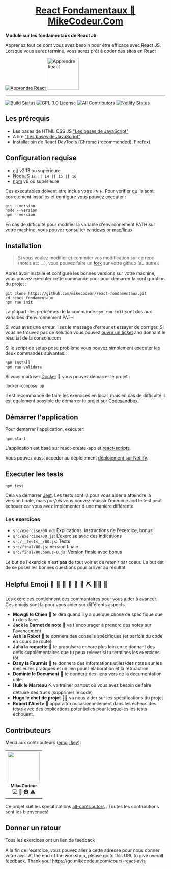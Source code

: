 <div>
  <h1 align="center"><a href="https://MikeCodeur.Com/fundamentals">React Fondamentaux 🚀 MikeCodeur.Com</a></h1>
  <strong>
    Module sur les fondamentaux de React JS
  </strong>
  <p>
    Apprenez tout ce dont vous avez besoin pour être efficace avec React JS. Lorsque vous aurez terminé, vous serez prêt à
    coder des sites en React
  </p>

  <a href="https://formations.mikecodeur.com/react-js-entreprise">
    <img
      alt="Apprendre React"
      src="https://via.placeholder.com/1280x720?text=logo%20du%20module%20de%20formation"
    />
  </a>
 
  <a href="https://formations.mikecodeur.com/react-js-entreprise" >
    <img width="100"
      alt="Apprendre React"
      src="https://mikecodeur.com/mike/assets/mikecodeur-trans.png"
    />
  </a>
 
</div>

<hr />


<!-- prettier-ignore-start -->
[![Build Status][build-badge]][build]
[![GPL 3.0 License][license-badge]][license]
[![All Contributors][all-contributors-badge]](#contributors-)
[![Netlify Status](https://api.netlify.com/api/v1/badges/40a35ecf-1972-4f90-b2d5-abcca8e2d862/deploy-status)](https://app.netlify.com/sites/gracious-brattain-0d6b8d/deploys)
<!-- prettier-ignore-end -->

## Les prérequis 

- Les bases de HTML CSS JS
  ["Les bases de JavaScript"](https://www.youtube.com/watch?v=Tg1xZic-JQs&list=PLwWXkX8UsKlgkg0U_JH82p4bLSuAuTdof)
- A lire
  ["Les bases de JavaScript"](https://mikecodeur.com/blog/javascript-to-react)
- Installatioin de React DevTools
  ([Chrome](https://chrome.google.com/webstore/detail/react-developer-tools/fmkadmapgofadopljbjfkapdkoienihi?hl=en)
  (recommended),
  [Firefox](https://addons.mozilla.org/en-US/firefox/addon/react-devtools/))

## Configuration requise

- [git][git] v2.13 ou supérieure
- [NodeJS][node] `12 || 14 || 15 || 16`
- [npm][npm] v6 ou supérieure 

Ces executables doivent etre inclus votre `PATH`. Pour vérifier qu'ils sont 
corretement installés et configuré vous pouvez executer :

```shell
git --version
node --version
npm --version
```

En cas de difficulté pour modifier la variable d'environnement PATH
sur votre machine, vous pouvez consulter [windows][win-path] or
[mac/linux][mac-path].

## Installation

> Si vous voulez modifier et commiter vos modification sur ce repo (notes etc ...), vous pouvez faire un
> [fork](https://docs.github.com/en/free-pro-team@latest/github/getting-started-with-github/fork-a-repo)
> sur votre github (au autre).

Après avoir installé et configuré les bonnes versions sur votre machine, vous pouvez
executer cette commande pour pour demarrer la configuration du projet :


```
git clone https://github.com/mikecodeur/react-fondamentaux.git
cd react-fondamentaux
npm run init
```

La plupart des problèmes de la commande `npm run init` sont dus aux varialbes d'environnement
PATH

Si vous avez une erreur, lisez le message d'erreur et essayer de corriger. Si vous ne trouvez pas
de solution vous pouvez [ouvrir un ticket][issue] and donnant le résultat de la console.com

Si le script de setup pose problème vous pouvez simplement executer les deux commandes suivantes :

```
npm install
npm run validate
```

Si vous maitriser [Docker](https://www.docker.com/products/docker-desktop) 🐳 vous pouvez démarrer le projet :

```
docker-compose up
```

Il est recommandé de faire les exercices en local, mais en cas de difficulté il est egalement
possible de démarrer le projet sur 
[Codesandbox](https://codesandbox.io/s/holy-dust-59gp9).

## Démarrer l'application

Pour demarrer l'application, exécuter:

```shell
npm start
```

L'application est basé sur react-create-app et
[react-scripts](https://create-react-app.dev/).

Vous pouvez aussi acceder au déploiement
[déploiement sur Netlify](https://react-fondamentaux.netlify.app/).

## Executer les tests

```shell
npm test
```

Cela va démarrer [Jest](https://jestjs.io/). Les tests sont là pour vous
aider a atteindre la version finale,
mais _parfois_ vous pouvez réuissir l'exercice and le test peut échouer car vous avez implémenter d'une manière 
différente.

### Les exercices

- `src/exercise/00.md`: Explications, Instructions de l'exercice, bonus
- `src/exercise/00.js`: L'exercise avec des indications
- `src/__tests__/00.js`: Tests
- `src/final/00.js`: Version finale
- `src/final/00.bonus-0.js`: Version finale avec bonus

Le but de l'exercice n'est **pas** de tout voir et de retenir par coeur.
Le but est de se poser les bonnes questions pour arriver au résultat.

## Helpful Emoji 🐶 📝 🤖 🚀 🐜 📑 ⛏️ 👨‍✈️ 🚨

Les exercices contiennent des commantaires pour vous aider à avancer. Ces emojis
sont la pour vous aider sur différents aspects.

- **Mowgli le Chien** 🐶 te dira quand il y a quelque chose de spécifique que tu dois faire.
- **Jack le Carnet de note** 📝 va t'encourager à prendre des notes sur l'avancement
- **Ash le Robot** 🤖 te donnera des conseils spécifiques (et parfois du code en cours de route).
- **Julia la roquette** 🚀 te propulsera encore plus loin en te donnant des défis supplémentaires que tu peux relever si tu termines les exercices tôt.
- **Dany la Fourmis** 🐜 te donnera des informations utiles/des notes sur les meilleures pratiques et un lien pour l'élaboration et la rétroaction.
- **Dominic le Document** 📑 te donnera des liens vers de la documentation utile
- **Hulk le Marteau** ⛏️ va traîner partout où vous avez besoin de faire detruire des trucs (supprimer le code)
- **Hugo le chef de projet** 👨‍✈️ va nous aider sur les spécifications du projet
- **Robert l'Alerte** 🚨 apparaîtra occasionnellement dans les échecs des tests avec des explications potentielles pour lesquelles les tests échouent.


## Contributeurs

Merci aux contributeurs
([emoji key](https://github.com/mikecodeur/all-contributors#emoji-key)):

<!-- ALL-CONTRIBUTORS-LIST:START - Do not remove or modify this section -->
<!-- prettier-ignore-start -->
<!-- markdownlint-disable -->
<table>
  <tr>
    <td align="center"><a href="https://mikecodeur.com"><img src="https://avatars.githubusercontent.com/u/595162?v=4?s=100" width="100px;" alt=""/><br /><sub><b>Mike Codeur</b></sub></a><br /><a href="https://github.com/mikecodeur/react-fondamentaux/commits?author=mikecodeur" title="Code">💻</a> <a href="https://github.com/mikecodeur/react-fondamentaux/commits?author=mikecodeur" title="Documentation">📖</a> <a href="#infra-mikecodeur" title="Infrastructure (Hosting, Build-Tools, etc)">🚇</a> <a href="https://github.com/mikecodeur/react-fondamentaux/commits?author=mikecodeur" title="Tests">⚠️</a></td>
  </tr>
  
</table>

<!-- markdownlint-restore -->
<!-- prettier-ignore-end -->

<!-- ALL-CONTRIBUTORS-LIST:END -->

Ce projet suit les specifications 
[all-contributors](https://github.com/mikecodeur/all-contributors)
. Toutes les contributions sont les bienvenues!

## Donner un retour

Tous les exercices ont un lien de feedback

A la fin de l'exercice, vous pouvez aller à cette adresse pour nous donner
votre avis.
At the end of the workshop, please go to this URL to give overall feedback.
Thank you! https://go.mikecodeur.com/cours-react-avis

<!-- prettier-ignore-start -->
[npm]: https://www.npmjs.com/
[node]: https://nodejs.org
[git]: https://git-scm.com/
[build-badge]: https://img.shields.io/github/workflow/status/mikecodeur/react-fondamentaux/validate/main?logo=github&style=flat-square
[build]: https://github.com/mikecodeur/react-fondamentaux/actions?query=workflow%3Avalidate
[license-badge]: https://img.shields.io/badge/license-GPL%203.0%20License-blue.svg?style=flat-square
[license]: https://github.com/mikecodeur/react-fondamentaux/blob/main/LICENSE
[coc-badge]: https://img.shields.io/badge/code%20of-conduct-ff69b4.svg?style=flat-square
[coc]: https://github.com/mikecodeur/react-fondamentaux/blob/main/CODE_OF_CONDUCT.md
[emojis]: https://github.com/mikecodeur/all-contributors#emoji-key
[all-contributors]: https://github.com/mikecodeur/all-contributors
[all-contributors-badge]: https://img.shields.io/github/all-contributors/mikecodeur/react-fondamentaux?color=orange&style=flat-square
[win-path]: https://tutorielsgeek.com/comment-definir-des-variables-denvironnement-dans-windows-10/
[mac-path]: https://support.apple.com/fr-tn/guide/terminal/apd382cc5fa-4f58-4449-b20a-41c53c006f8f/mac
[issue]: https://github.com/mikecodeur/react-fondamentaux/issues/new
<!-- prettier-ignore-end -->

